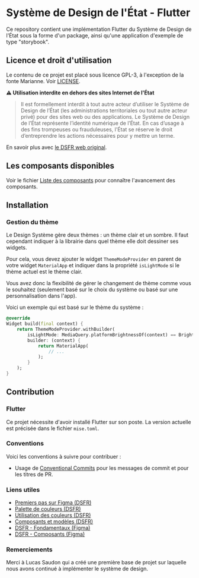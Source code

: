 # Système de Design de l'État - Flutter

Ce repository contient une implémentation Flutter du Système de Design de l'État sous la forme d'un package, ainsi qu'une application d'exemple de type "storybook".

## Licence et droit d'utilisation

Le contenu de ce projet est placé sous licence GPL-3, à l'exception de la fonte Marianne. Voir [LICENSE](LICENSE).

**⚠️ Utilisation interdite en dehors des sites Internet de l'État**

> Il est formellement interdit à tout autre acteur d’utiliser le Système de Design de l’État (les administrations territoriales ou tout autre acteur privé) pour des sites web ou des applications. Le Système de Design de l’État représente l’identité numérique de l’État. En cas d’usage à des fins trompeuses ou frauduleuses, l'État se réserve le droit d’entreprendre les actions nécessaires pour y mettre un terme.

En savoir plus avec [le DSFR web original](https://github.com/GouvernementFR/dsfr).

## Les composants disponibles

Voir le fichier [Liste des composants](components.md) pour connaître l'avancement des composants.

## Installation

### Gestion du thème

Le Design Système gère deux thèmes : un thème clair et un sombre. Il faut cependant indiquer à la librairie dans quel thème elle doit dessiner ses widgets.

Pour cela, vous devez ajouter le widget `ThemeModeProvider` en parent de votre widget `MaterialApp` et indiquer dans la propriété `isLightMode` si le thème actuel est le thème clair.

Vous avez donc la flexibilité de gérer le changement de thème comme vous le souhaitez (seulement basé sur le choix du système ou basé sur une personnalisation dans l'app).

Voici un exemple qui est basé sur le thème du système :

```dart
@override
Widget build(final context) {
    return ThemeModeProvider.withBuilder(
        isLightMode: MediaQuery.platformBrightnessOf(context) == Brightness.light,
        builder: (context) {
            return MaterialApp(
                // ...
            );
        }
    );
}
```

## Contribution

### Flutter

Ce projet nécessite d'avoir installé Flutter sur son poste. La version actuelle est précisée dans le fichier `mise.toml`.

### Conventions

Voici les conventions à suivre pour contribuer :
- Usage de [Conventional Commits](https://www.conventionalcommits.org/) pour les messages de commit et pour les titres de PR.

### Liens utiles

- [Premiers pas sur Figma (DSFR)](https://www.systeme-de-design.gouv.fr/prise-en-main-et-perimetre/designers/premiers-pas-sur-figma/)
- [Palette de couleurs (DSFR)](https://www.systeme-de-design.gouv.fr/fondamentaux/couleurs-palette/)
- [Utilisation des couleurs (DSFR)](https://www.systeme-de-design.gouv.fr/fondamentaux/couleurs-utilisation-dans-le-dsfr/)
- [Composants et modèles (DSFR)](https://www.systeme-de-design.gouv.fr/composants-et-modeles)
- [DSFR - Fondamentaux (Figma)](https://www.figma.com/community/file/1042832497184172837)
- [DSFR - Composants (Figma)](https://www.figma.com/community/file/1042832984468443942)

### Remerciements

Merci à Lucas Saudon qui a créé une première base de projet sur laquelle nous avons continué à implémenter le système de design.
